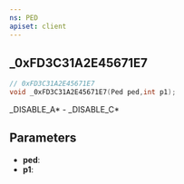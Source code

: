```yaml
---
ns: PED
apiset: client
---
```

## _0xFD3C31A2E45671E7

```c
// 0xFD3C31A2E45671E7
void _0xFD3C31A2E45671E7(Ped ped,int p1);
```

_DISABLE_A* - _DISABLE_C*

## Parameters
* **ped**:
* **p1**:
